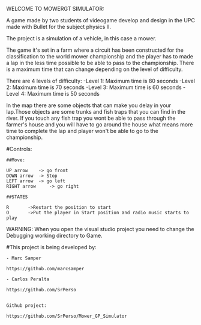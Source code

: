
WELCOME TO MOWERGT SIMULATOR:

A game made by two students of videogame develop and design in the UPC made with Bullet for the subject physics II.



The project is a simulation of a vehicle, in this case a mower.

The game it's set in a farm where a circuit has been constructed for the classification to the world mower championship
and the player has to made a lap in the less time possible to be able to pass to the championship. There is a maximum time
that can change depending on the level of difficulty.

There are 4 levels of difficulty:
	-Level 1: Maximum time is 80 seconds
	-Level 2: Maximum time is 70 seconds
	-Level 3: Maximum time is 60 seconds
	-Level 4: Maximum time is 50 seconds

In the map there are some objects that can make you delay in your lap.Those objects are some trunks and fish traps that
you can find in the river. If you touch any fish trap you wont be able to pass through the farmer's house and you will 
have to go around the house what means more time to complete the lap and player won't be able to go to the championship.
	
#Controls:
	
	##Move:

	UP arrow 	-> go front
	DOWN arrow 	-> Stop
	LEFT arrow 	-> go left
	RIGHT arrow 	-> go right
	
	##STATES

	R 		->Restart the position to start
	O		->Put the player in Start position and radio music starts to play
 	
WARNING:
When you open the visual studio project you need to change the Debugging working directory to Game.

#This project is being developed by: 
	
	- Marc Samper 
	
	https://github.com/marcsamper
	
	- Carlos Peralta
	
	https://github.com/SrPerso

	
	Github project:

	https://github.com/SrPerso/Mower_GP_Simulator